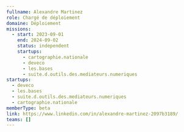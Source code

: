 ```yaml
---
fullname: Alexandre Martinez
role: Chargé de déploiement
domaine: Déploiement
missions:
  - start: 2023-09-01
    end: 2024-09-02
    status: independent
    startups:
      - cartographie.nationale
      - deveco
      - les.bases
      - suite.d.outils.des.mediateurs.numeriques
startups:
  - deveco
  - les.bases
  - suite.d.outils.des.mediateurs.numeriques
  - cartographie.nationale
memberType: beta
link: https://www.linkedin.com/in/alexandre-martinez-2097b3189/
teams: []
---
```

